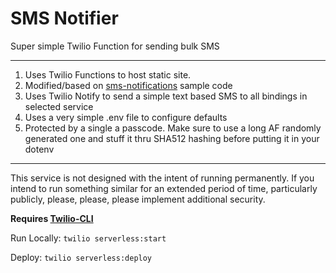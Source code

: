 # SMS Notifier
Super simple Twilio Function for sending bulk SMS 

----

1. Uses Twilio Functions to host static site.
2. Modified/based on [sms-notifications](https://github.com/twilio-labs/function-templates/tree/main/sms-notifications) 
   sample code
3. Uses Twilio Notify to send a simple text based SMS to all 
   bindings in selected service
4. Uses a very simple .env file to configure defaults
5. Protected by a single a passcode. Make sure to use a 
   long AF randomly generated one and stuff it thru
   SHA512 hashing before putting it in your dotenv
   
----

This service is not designed with the intent of running permanently. 
If you intend to run something similar for an extended period of 
time, particularly publicly, please, please, please implement additional 
security.

**Requires [Twilio-CLI](https://www.twilio.com/docs/twilio-cli/quickstart)**

Run Locally:
`twilio serverless:start`

Deploy: `twilio serverless:deploy`